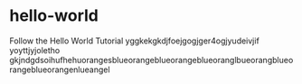 # hello-world
Follow the Hello World Tutorial
yggkekgkdjfoejgogjger4ogjyudeivjif yoyttjyjoletho
gkjndgdsoihufhehuorangesblueorangeblueorangeblueoranglbueorangblueorangeblueorangenlueangel
